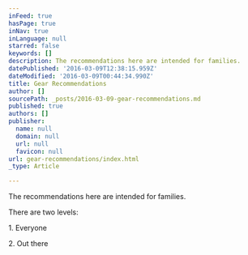 ```yaml
---
inFeed: true
hasPage: true
inNav: true
inLanguage: null
starred: false
keywords: []
description: The recommendations here are intended for families.
datePublished: '2016-03-09T12:38:15.959Z'
dateModified: '2016-03-09T00:44:34.990Z'
title: Gear Recommendations
author: []
sourcePath: _posts/2016-03-09-gear-recommendations.md
published: true
authors: []
publisher:
  name: null
  domain: null
  url: null
  favicon: null
url: gear-recommendations/index.html
_type: Article

---
```

The recommendations here are intended for families.

There are two levels: 

1\. Everyone

2\. Out there